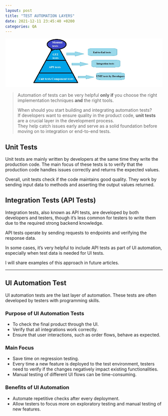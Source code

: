 ```yaml
---
layout: post
title: "TEST AUTOMATION LAYERS"
date: 2021-12-11 23:45:40 +0200
categories: QA
---
```


![Test automation layers](/assets/images/articles/test_automation_layers/test_automation_layers.jpg)

> Automation of tests can be very helpful **only if** you choose the right implementation techniques **and** the right tools.
>
> When should you start building and integrating automation tests?  
> If developers want to ensure quality in the product code, **unit tests** are a crucial layer in the development process.  
> They help catch issues early and serve as a solid foundation before moving on to integration or end-to-end tests.

## **Unit Tests**

Unit tests are mainly written by developers at the same time they write the production code. The main focus of these tests is to verify that the production code handles issues correctly and returns the expected values.

Overall, unit tests check if the code maintains good quality. They work by sending input data to methods and asserting the output values returned.

## **Integration Tests (API Tests)**

Integration tests, also known as API tests, are developed by both developers and testers, though it’s less common for testers to write them due to the required strong backend knowledge.

API tests operate by sending requests to endpoints and verifying the response data.

In some cases, it’s very helpful to include API tests as part of UI automation, especially when test data is needed for UI tests.

I will share examples of this approach in future articles.

---

## **UI Automation Test**

UI automation tests are the last layer of automation. These tests are often developed by testers with programming skills.

### Purpose of UI Automation Tests

- To check the final product through the UI.
- Verify that all integrations work correctly.
- Ensure that user interactions, such as order flows, behave as expected.

### Main Focus

- Save time on regression testing.
- Every time a new feature is deployed to the test environment, testers need to verify if the changes negatively impact existing functionalities.
- Manual testing of different UI flows can be time-consuming.

### Benefits of UI Automation

- Automate repetitive checks after every deployment.
- Allow testers to focus more on exploratory testing and manual testing of new features.
